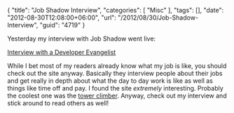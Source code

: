 {
	"title": "Job Shadow Interview",
	"categories": [
		"Misc"
	],
	"tags": [],
	"date": "2012-08-30T12:08:00+06:00",
	"url": "/2012/08/30/Job-Shadow-Interview",
	"guid": "4719"
}

Yesterday my interview with Job Shadow went live:

<a href="http://www.jobshadow.com/interview-with-a-developer-evangelist/">Interview with a Developer Evangelist</a>

While I bet most of my readers already know what my job is like, you should check out the site anyway. Basically they interview people about their jobs and get really in depth about what the day to day work is like as well as things like time off and pay. I found the site <i>extremely</i> interesting. Probably the coolest one was the <a href="http://www.jobshadow.com/interview-with-a-tower-climber-2/">tower climber</a>. Anyway, check out my interview and stick around to read others as well!